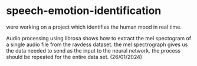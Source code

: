 # speech-emotion-identification
were working on a project which identifies the human mood in real time.

Audio processing using librosa shows how to extract the mel spectogram of a single audio file from the ravdess dataset. the mel spectrograph gives us the data needed to send as the input to the neural network. the process should be repeated for the entire data set. (26/01/2024)

